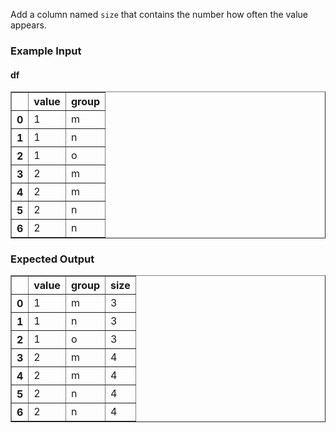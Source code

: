 Add a column named `size` that contains the number how often the value appears.

<h3> Example Input</h3>
<h4> df</h4>
<div><style scoped>    .dataframe tbody tr th:only-of-type {        vertical-align: middle;    }    .dataframe tbody tr th {        vertical-align: top;    }    .dataframe thead th {        text-align: left;    }</style><table border="1" class="dataframe">  <thead>    <tr style="text-align: right;">      <th></th>      <th>value</th>      <th>group</th>    </tr>  </thead>  <tbody>    <tr>      <th>0</th>      <td>1</td>      <td>m</td>    </tr>    <tr>      <th>1</th>      <td>1</td>      <td>n</td>    </tr>    <tr>      <th>2</th>      <td>1</td>      <td>o</td>    </tr>    <tr>      <th>3</th>      <td>2</td>      <td>m</td>    </tr>    <tr>      <th>4</th>      <td>2</td>      <td>m</td>    </tr>    <tr>      <th>5</th>      <td>2</td>      <td>n</td>    </tr>    <tr>      <th>6</th>      <td>2</td>      <td>n</td>    </tr>  </tbody></table></div>

<h3> Expected Output</h3>
<div><style scoped>    .dataframe tbody tr th:only-of-type {        vertical-align: middle;    }    .dataframe tbody tr th {        vertical-align: top;    }    .dataframe thead th {        text-align: left;    }</style><table border="1" class="dataframe">  <thead>    <tr style="text-align: right;">      <th></th>      <th>value</th>      <th>group</th>      <th>size</th>    </tr>  </thead>  <tbody>    <tr>      <th>0</th>      <td>1</td>      <td>m</td>      <td>3</td>    </tr>    <tr>      <th>1</th>      <td>1</td>      <td>n</td>      <td>3</td>    </tr>    <tr>      <th>2</th>      <td>1</td>      <td>o</td>      <td>3</td>    </tr>    <tr>      <th>3</th>      <td>2</td>      <td>m</td>      <td>4</td>    </tr>    <tr>      <th>4</th>      <td>2</td>      <td>m</td>      <td>4</td>    </tr>    <tr>      <th>5</th>      <td>2</td>      <td>n</td>      <td>4</td>    </tr>    <tr>      <th>6</th>      <td>2</td>      <td>n</td>      <td>4</td>    </tr>  </tbody></table></div>